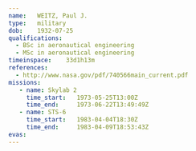 ```yaml
---
name:	WEITZ, Paul J.
type:	military
dob:	1932-07-25
qualifications:
  - BSc in aeronautical engineering
  - MSc in aeronautical engineering
timeinspace:	33d1h13m
references:
  - http://www.nasa.gov/pdf/740566main_current.pdf
missions:
   - name: Skylab 2
     time_start:   1973-05-25T13:00Z
     time_end:     1973-06-22T13:49:49Z
   - name: STS-6
     time_start:   1983-04-04T18:30Z
     time_end:     1983-04-09T18:53:43Z
evas:
---
```


